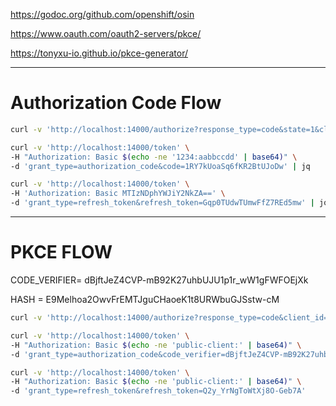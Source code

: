 https://godoc.org/github.com/openshift/osin

https://www.oauth.com/oauth2-servers/pkce/

https://tonyxu-io.github.io/pkce-generator/

---------------------------------------
# Authorization Code Flow

```bash
curl -v 'http://localhost:14000/authorize?response_type=code&state=1&client_id=1234'

curl -v 'http://localhost:14000/token' \
-H "Authorization: Basic $(echo -ne '1234:aabbccdd' | base64)" \
-d 'grant_type=authorization_code&code=1RY7kUoaSq6fKR2BtUJoDw' | jq

curl -v 'http://localhost:14000/token' \
-H 'Authorization: Basic MTIzNDphYWJiY2NkZA==' \
-d 'grant_type=refresh_token&refresh_token=Gqp0TUdwTUmwFfZ7REd5mw' | jq

```
--------------------------------------------

# PKCE FLOW

CODE_VERIFIER=     dBjftJeZ4CVP-mB92K27uhbUJU1p1r_wW1gFWFOEjXk

HASH =             E9Melhoa2OwvFrEMTJguCHaoeK1t8URWbuGJSstw-cM

```bash
curl -v 'http://localhost:14000/authorize?response_type=code&client_id=public-client&code_challenge_method=S256&code_challenge=E9Melhoa2OwvFrEMTJguCHaoeK1t8URWbuGJSstw-cM'

curl -v 'http://localhost:14000/token' \
-H "Authorization: Basic $(echo -ne 'public-client:' | base64)" \
-d 'grant_type=authorization_code&code_verifier=dBjftJeZ4CVP-mB92K27uhbUJU1p1r_wW1gFWFOEjXk&code=OLH7Et5fT_iJ9PJ8vJJf9w'

curl -v 'http://localhost:14000/token' \
-H "Authorization: Basic $(echo -ne 'public-client:' | base64)" \
-d 'grant_type=refresh_token&refresh_token=Q2y_YrNgToWtXj8O-Geb7A'
```

